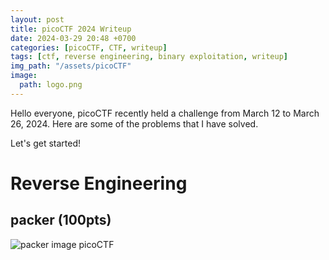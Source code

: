 ```yaml
---
layout: post
title: picoCTF 2024 Writeup
date: 2024-03-29 20:48 +0700
categories: [picoCTF, CTF, writeup]
tags: [ctf, reverse engineering, binary exploitation, writeup]
img_path: "/assets/picoCTF"
image:
  path: logo.png
---
```


Hello everyone, picoCTF recently held a challenge from March 12 to March 26, 2024. Here are some of the problems that I have solved.

Let's get started!

# Reverse Engineering

## packer (100pts)

![packer image picoCTF](/img/20240329220649.png)
